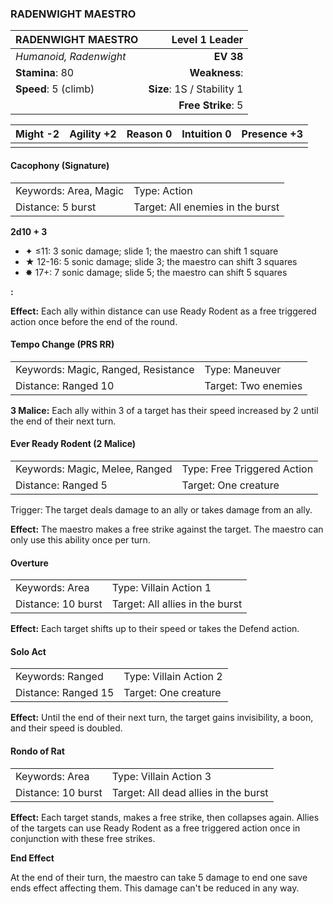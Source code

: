 ### RADENWIGHT MAESTRO

| RADENWIGHT MAESTRO     |         **Level 1 Leader** |
| :--------------------- | -------------------------: |
| *Humanoid, Radenwight* |                  **EV 38** |
| **Stamina**: 80        |              **Weakness**: |
| **Speed**: 5 (climb)   | **Size**: 1S / Stability 1 |
|                        |         **Free Strike**: 5 |

| **Might** -2 | **Agility** +2 | **Reason** 0 | **Intuition** 0 | **Presence** +3 |
| ------------ | -------------- | ------------ | --------------- | --------------- |
|              |                |              |                 |                 |

#### Cacophony (Signature)

|                       |                                  |
| :-------------------- | :------------------------------- |
| Keywords: Area, Magic | Type: Action                     |
| Distance: 5 burst     | Target: All enemies in the burst |

**2d10 + 3**

- ✦ ≤11: 3 sonic damage; slide 1; the maestro can shift 1 square
- ★ 12-16: 5 sonic damage; slide 3; the maestro can shift 3 squares
- ✸ 17+: 7 sonic damage; slide 5; the maestro can shift 5 squares

**:**

**Effect:** Each ally within distance can use Ready Rodent as a free triggered action once before the end of the round.

#### Tempo Change (PRS RR)

|                                     |                     |
| :---------------------------------- | :------------------ |
| Keywords: Magic, Ranged, Resistance | Type: Maneuver      |
| Distance: Ranged 10                 | Target: Two enemies |

**3 Malice:** Each ally within 3 of a target has their speed increased by 2 until the end of their next turn.

#### Ever Ready Rodent (2 Malice)

|                                |                             |
| :----------------------------- | :-------------------------- |
| Keywords: Magic, Melee, Ranged | Type: Free Triggered Action |
| Distance: Ranged 5             | Target: One creature        |

Trigger: The target deals damage to an ally or takes damage from an ally.

**Effect:** The maestro makes a free strike against the target. The maestro can only use this ability once per turn.

#### Overture

|                    |                                 |
| :----------------- | :------------------------------ |
| Keywords: Area     | Type: Villain Action 1          |
| Distance: 10 burst | Target: All allies in the burst |

**Effect:** Each target shifts up to their speed or takes the Defend action.

#### Solo Act

|                     |                        |
| :------------------ | :--------------------- |
| Keywords: Ranged    | Type: Villain Action 2 |
| Distance: Ranged 15 | Target: One creature   |

**Effect:** Until the end of their next turn, the target gains invisibility, a boon, and their speed is doubled.

#### Rondo of Rat

|                    |                                      |
| :----------------- | :----------------------------------- |
| Keywords: Area     | Type: Villain Action 3               |
| Distance: 10 burst | Target: All dead allies in the burst |

**Effect:** Each target stands, makes a free strike, then collapses again. Allies of the targets can use Ready Rodent as a free triggered action once in conjunction with these free strikes.

**End Effect**

At the end of their turn, the maestro can take 5 damage to end one save ends effect affecting them. This damage can't be reduced in any way.
